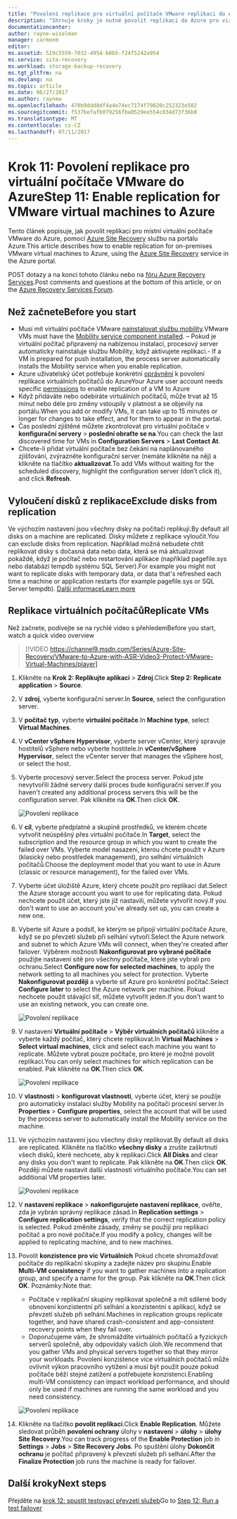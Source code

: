 ```yaml
---
title: "Povolení replikace pro virtuální počítače VMware replikaci do Azure s Azure Site Recovery | Microsoft Docs"
description: "Shrnuje kroky je nutné povolit replikaci do Azure pro virtuální počítače VMware pomocí služby Azure Site Recovery"
documentationcenter: 
author: rayne-wiselman
manager: carmonm
editor: 
ms.assetid: 519c5559-7032-4954-b8b5-f24f5242a954
ms.service: site-recovery
ms.workload: storage-backup-recovery
ms.tgt_pltfrm: na
ms.devlang: na
ms.topic: article
ms.date: 06/27/2017
ms.author: raynew
ms.openlocfilehash: 470b9ddd8df4a4e74ec7174f79020c252323e502
ms.sourcegitcommit: f537befafb079256fba0529ee554c034d73f36b0
ms.translationtype: MT
ms.contentlocale: cs-CZ
ms.lasthandoff: 07/11/2017
---
```

# <a name="step-11-enable-replication-for-vmware-virtual-machines-to-azure"></a><span data-ttu-id="12b09-103">Krok 11: Povolení replikace pro virtuální počítače VMware do Azure</span><span class="sxs-lookup"><span data-stu-id="12b09-103">Step 11: Enable replication for VMware virtual machines to Azure</span></span>


<span data-ttu-id="12b09-104">Tento článek popisuje, jak povolit replikaci pro místní virtuální počítače VMware do Azure, pomocí [Azure Site Recovery](site-recovery-overview.md) službu na portálu Azure.</span><span class="sxs-lookup"><span data-stu-id="12b09-104">This article describes how to enable replication for on-premises VMware virtual machines to Azure, using the [Azure Site Recovery](site-recovery-overview.md) service in the Azure portal.</span></span>

<span data-ttu-id="12b09-105">POST dotazy a na konci tohoto článku nebo na [fóru Azure Recovery Services](https://social.msdn.microsoft.com/forums/azure/home?forum=hypervrecovmgr).</span><span class="sxs-lookup"><span data-stu-id="12b09-105">Post comments and questions at the bottom of this article, or on the [Azure Recovery Services Forum](https://social.msdn.microsoft.com/forums/azure/home?forum=hypervrecovmgr).</span></span>


## <a name="before-you-start"></a><span data-ttu-id="12b09-106">Než začnete</span><span class="sxs-lookup"><span data-stu-id="12b09-106">Before you start</span></span>

- <span data-ttu-id="12b09-107">Musí mít virtuální počítače VMware [nainstalovat službu mobility](vmware-walkthrough-install-mobility.md).</span><span class="sxs-lookup"><span data-stu-id="12b09-107">VMware VMs must have the [Mobility service component installed](vmware-walkthrough-install-mobility.md).</span></span> <span data-ttu-id="12b09-108">– Pokud je virtuální počítač připravený na nabízenou instalaci, procesový server automaticky nainstaluje službu Mobility, když aktivujete replikaci.</span><span class="sxs-lookup"><span data-stu-id="12b09-108">- If a VM is prepared for push installation, the process server automatically installs the Mobility service when you enable replication.</span></span>
- <span data-ttu-id="12b09-109">Azure uživatelský účet potřebuje konkrétní [oprávnění](site-recovery-role-based-linked-access-control.md#permissions-required-to-enable-replication-for-new-virtual-machines) k povolení replikace virtuálních počítačů do Azure</span><span class="sxs-lookup"><span data-stu-id="12b09-109">Your Azure user account needs specific [permissions](site-recovery-role-based-linked-access-control.md#permissions-required-to-enable-replication-for-new-virtual-machines) to enable replication of a VM to Azure</span></span>
- <span data-ttu-id="12b09-110">Když přidáváte nebo odebíráte virtuálních počítačů, může trvat až 15 minut nebo déle pro změny vstoupily v platnost a se objevily na portálu.</span><span class="sxs-lookup"><span data-stu-id="12b09-110">When you add or modify VMs, it can take up to 15 minutes or longer for changes to take effect, and for them to appear in the portal.</span></span>
- <span data-ttu-id="12b09-111">Čas poslední zjištěné můžete zkontrolovat pro virtuální počítače v **konfigurační servery** > **poslední obraťte se na**.</span><span class="sxs-lookup"><span data-stu-id="12b09-111">You can check the last discovered time for VMs in **Configuration Servers** > **Last Contact At**.</span></span>
- <span data-ttu-id="12b09-112">Chcete-li přidat virtuální počítače bez čekání na naplánovaného zjišťování, zvýrazněte konfigurační server (nemáte klikněte na něj) a klikněte na tlačítko **aktualizovat**.</span><span class="sxs-lookup"><span data-stu-id="12b09-112">To add VMs without waiting for the scheduled discovery, highlight the configuration server (don’t click it), and click **Refresh**.</span></span>



## <a name="exclude-disks-from-replication"></a><span data-ttu-id="12b09-113">Vyloučení disků z replikace</span><span class="sxs-lookup"><span data-stu-id="12b09-113">Exclude disks from replication</span></span>

<span data-ttu-id="12b09-114">Ve výchozím nastavení jsou všechny disky na počítači replikují.</span><span class="sxs-lookup"><span data-stu-id="12b09-114">By default all disks on a machine are replicated.</span></span> <span data-ttu-id="12b09-115">Disky můžete z replikace vyloučit.</span><span class="sxs-lookup"><span data-stu-id="12b09-115">You can exclude disks from replication.</span></span> <span data-ttu-id="12b09-116">Například možná nebudete chtít replikovat disky s dočasná data nebo data, která se má aktualizovat pokaždé, když je počítač nebo restartování aplikace (například pagefile.sys nebo databázi tempdb systému SQL Server).</span><span class="sxs-lookup"><span data-stu-id="12b09-116">For example you might not want to replicate disks with temporary data, or data that's refreshed each time a machine or application restarts (for example pagefile.sys or SQL Server tempdb).</span></span> [<span data-ttu-id="12b09-117">Další informace</span><span class="sxs-lookup"><span data-stu-id="12b09-117">Learn more</span></span>](site-recovery-exclude-disk.md)

## <a name="replicate-vms"></a><span data-ttu-id="12b09-118">Replikace virtuálních počítačů</span><span class="sxs-lookup"><span data-stu-id="12b09-118">Replicate VMs</span></span>

<span data-ttu-id="12b09-119">Než začnete, podívejte se na rychlé video s přehledem</span><span class="sxs-lookup"><span data-stu-id="12b09-119">Before you start, watch a quick video overview</span></span>

>[!VIDEO https://channel9.msdn.com/Series/Azure-Site-Recovery/VMware-to-Azure-with-ASR-Video3-Protect-VMware-Virtual-Machines/player]

1. <span data-ttu-id="12b09-120">Klikněte na **Krok 2: Replikujte aplikaci** > **Zdroj**.</span><span class="sxs-lookup"><span data-stu-id="12b09-120">Click **Step 2: Replicate application** > **Source**.</span></span>
2. <span data-ttu-id="12b09-121">V **zdroj**, vyberte konfigurační server.</span><span class="sxs-lookup"><span data-stu-id="12b09-121">In **Source**, select the configuration server.</span></span>
3. <span data-ttu-id="12b09-122">V **počítač typ**, vyberte **virtuální počítače**.</span><span class="sxs-lookup"><span data-stu-id="12b09-122">In **Machine type**, select **Virtual Machines**.</span></span>
4. <span data-ttu-id="12b09-123">V **vCenter vSphere Hypervisor**, vyberte server vCenter, který spravuje hostitelů vSphere nebo vyberte hostitele.</span><span class="sxs-lookup"><span data-stu-id="12b09-123">In **vCenter/vSphere Hypervisor**, select the vCenter server that manages the vSphere host, or select the host.</span></span>
5. <span data-ttu-id="12b09-124">Vyberte procesový server.</span><span class="sxs-lookup"><span data-stu-id="12b09-124">Select the process server.</span></span> <span data-ttu-id="12b09-125">Pokud jste nevytvořili žádné servery další proces bude konfigurační server.</span><span class="sxs-lookup"><span data-stu-id="12b09-125">If you haven't created any additional process servers this will be the configuration server.</span></span> <span data-ttu-id="12b09-126">Pak klikněte na **OK**.</span><span class="sxs-lookup"><span data-stu-id="12b09-126">Then click **OK**.</span></span>

    ![Povolení replikace](./media/vmware-walkthrough-enable-replication/enable-replication2.png)

6. <span data-ttu-id="12b09-128">V **cíl**, vyberte předplatné a skupině prostředků, ve kterém chcete vytvořit neúspěšný přes virtuální počítače.</span><span class="sxs-lookup"><span data-stu-id="12b09-128">In **Target**, select the subscription and the resource group in which you want to create the failed over VMs.</span></span> <span data-ttu-id="12b09-129">Vyberte model nasazení, kterou chcete použít v Azure (klasický nebo prostředek management), pro selhání virtuálních počítačů.</span><span class="sxs-lookup"><span data-stu-id="12b09-129">Choose the deployment model that you want to use in Azure (classic or resource management), for the failed over VMs.</span></span>


7. <span data-ttu-id="12b09-130">Vyberte účet úložiště Azure, který chcete použít pro replikaci dat.</span><span class="sxs-lookup"><span data-stu-id="12b09-130">Select the Azure storage account you want to use for replicating data.</span></span> <span data-ttu-id="12b09-131">Pokud nechcete použít účet, který jste již nastavili, můžete vytvořit nový.</span><span class="sxs-lookup"><span data-stu-id="12b09-131">If you don't want to use an account you've already set up, you can create a new one.</span></span>

8. <span data-ttu-id="12b09-132">Vyberte síť Azure a podsíť, ke kterým se připojí virtuální počítače Azure, když se po převzetí služeb při selhání vytvoří.</span><span class="sxs-lookup"><span data-stu-id="12b09-132">Select the Azure network and subnet to which Azure VMs will connect, when they're created after failover.</span></span> <span data-ttu-id="12b09-133">Výběrem možnosti **Nakonfigurovat pro vybrané počítače** použijte nastavení sítě pro všechny počítače, které jste vybrali pro ochranu.</span><span class="sxs-lookup"><span data-stu-id="12b09-133">Select **Configure now for selected machines**, to apply the network setting to all machines you select for protection.</span></span> <span data-ttu-id="12b09-134">Vyberte **Nakonfigurovat později** a vyberte síť Azure pro konkrétní počítač.</span><span class="sxs-lookup"><span data-stu-id="12b09-134">Select **Configure later** to select the Azure network per machine.</span></span> <span data-ttu-id="12b09-135">Pokud nechcete použít stávající síť, můžete vytvořit jeden.</span><span class="sxs-lookup"><span data-stu-id="12b09-135">If you don't want to use an existing network, you can create one.</span></span>

    ![Povolení replikace](./media/vmware-walkthrough-enable-replication/enable-rep3.png)
9. <span data-ttu-id="12b09-137">V nastavení **Virtuální počítače** > **Výběr virtuálních počítačů** klikněte a vyberte každý počítač, který chcete replikovat.</span><span class="sxs-lookup"><span data-stu-id="12b09-137">In **Virtual Machines** > **Select virtual machines**, click and select each machine you want to replicate.</span></span> <span data-ttu-id="12b09-138">Můžete vybrat pouze počítače, pro které je možné povolit replikaci.</span><span class="sxs-lookup"><span data-stu-id="12b09-138">You can only select machines for which replication can be enabled.</span></span> <span data-ttu-id="12b09-139">Pak klikněte na **OK**.</span><span class="sxs-lookup"><span data-stu-id="12b09-139">Then click **OK**.</span></span>

    ![Povolení replikace](./media/vmware-walkthrough-enable-replication/enable-replication5.png)
10. <span data-ttu-id="12b09-141">V **vlastnosti** > **konfigurovat vlastnosti**, vyberte účet, který se použije pro automaticky instalaci služby Mobility na počítači procesní server.</span><span class="sxs-lookup"><span data-stu-id="12b09-141">In **Properties** > **Configure properties**, select the account that will be used by the process server to automatically install the Mobility service on the machine.</span></span>
11. <span data-ttu-id="12b09-142">Ve výchozím nastavení jsou všechny disky replikovat.</span><span class="sxs-lookup"><span data-stu-id="12b09-142">By default all disks are replicated.</span></span> <span data-ttu-id="12b09-143">Klikněte na tlačítko **všechny disky** a zrušte zaškrtnutí všech disků, které nechcete, aby k replikaci.</span><span class="sxs-lookup"><span data-stu-id="12b09-143">Click **All Disks** and clear any disks you don't want to replicate.</span></span> <span data-ttu-id="12b09-144">Pak klikněte na **OK**.</span><span class="sxs-lookup"><span data-stu-id="12b09-144">Then click **OK**.</span></span> <span data-ttu-id="12b09-145">Později můžete nastavit další vlastnosti virtuálního počítače.</span><span class="sxs-lookup"><span data-stu-id="12b09-145">You can set additional VM properties later.</span></span>

    ![Povolení replikace](./media/vmware-walkthrough-enable-replication/enable-replication6.png)
11. <span data-ttu-id="12b09-147">V **nastavení replikace** > **nakonfigurujete nastavení replikace**, ověřte, zda je vybrán správný replikace zásad.</span><span class="sxs-lookup"><span data-stu-id="12b09-147">In **Replication settings** > **Configure replication settings**, verify that the correct replication policy is selected.</span></span> <span data-ttu-id="12b09-148">Pokud změníte zásady, změny se použijí pro replikaci počítač a pro nové počítače.</span><span class="sxs-lookup"><span data-stu-id="12b09-148">If you modify a policy, changes will be applied to replicating machine, and to new machines.</span></span>
12. <span data-ttu-id="12b09-149">Povolit **konzistence pro víc Virtuálních** Pokud chcete shromažďovat počítače do replikační skupiny a zadejte název pro skupinu.</span><span class="sxs-lookup"><span data-stu-id="12b09-149">Enable **Multi-VM consistency** if you want to gather machines into a replication group, and specify a name for the group.</span></span> <span data-ttu-id="12b09-150">Pak klikněte na **OK**.</span><span class="sxs-lookup"><span data-stu-id="12b09-150">Then click **OK**.</span></span> <span data-ttu-id="12b09-151">Poznámky:</span><span class="sxs-lookup"><span data-stu-id="12b09-151">Note that:</span></span>

    * <span data-ttu-id="12b09-152">Počítače v replikační skupiny replikovat společně a mít sdílené body obnovení konzistentní při selhání a konzistentní s aplikací, když se převzetí služeb při selhání.</span><span class="sxs-lookup"><span data-stu-id="12b09-152">Machines in replication groups replicate together, and have shared crash-consistent and app-consistent recovery points when they fail over.</span></span>
    * <span data-ttu-id="12b09-153">Doporučujeme vám, že shromáždíte virtuálních počítačů a fyzických serverů společně, aby odpovídaly vašich úloh.</span><span class="sxs-lookup"><span data-stu-id="12b09-153">We recommend that you gather VMs and physical servers together so that they mirror your workloads.</span></span> <span data-ttu-id="12b09-154">Povolení konzistence více virtuálních počítačů může ovlivnit výkon pracovního vytížení a musí být použit pouze pokud počítače běží stejné zatížení a potřebujete konzistenci.</span><span class="sxs-lookup"><span data-stu-id="12b09-154">Enabling multi-VM consistency can impact workload performance, and should only be used if machines are running the same workload and you need consistency.</span></span>

    ![Povolení replikace](./media/vmware-walkthrough-enable-replication/enable-replication7.png)
13. <span data-ttu-id="12b09-156">Klikněte na tlačítko **povolit replikaci**.</span><span class="sxs-lookup"><span data-stu-id="12b09-156">Click **Enable Replication**.</span></span> <span data-ttu-id="12b09-157">Můžete sledovat průběh **povolení ochrany** úlohy v **nastavení** > **úlohy** > **úlohy Site Recovery**.</span><span class="sxs-lookup"><span data-stu-id="12b09-157">You can track progress of the **Enable Protection** job in **Settings** > **Jobs** > **Site Recovery Jobs**.</span></span> <span data-ttu-id="12b09-158">Po spuštění úlohy **Dokončit ochranu** je počítač připravený k převzetí služeb při selhání.</span><span class="sxs-lookup"><span data-stu-id="12b09-158">After the **Finalize Protection** job runs the machine is ready for failover.</span></span>

## <a name="next-steps"></a><span data-ttu-id="12b09-159">Další kroky</span><span class="sxs-lookup"><span data-stu-id="12b09-159">Next steps</span></span>

<span data-ttu-id="12b09-160">Přejděte na [krok 12: spustit testovací převzetí služeb](vmware-walkthrough-test-failover.md)</span><span class="sxs-lookup"><span data-stu-id="12b09-160">Go to [Step 12: Run a test failover](vmware-walkthrough-test-failover.md)</span></span>
